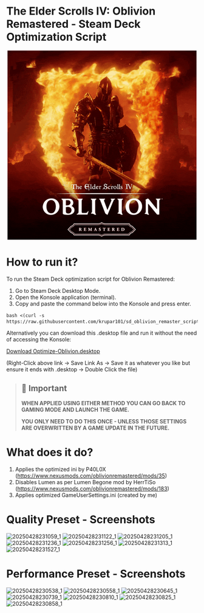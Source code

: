 # The Elder Scrolls IV: Oblivion Remastered - Steam Deck Optimization Script

<p align="center">
  <img src="https://github.com/krupar101/sd_oblivion_remaster_scripts/blob/main/oblivion-remastered.gif" alt="Folondeck" />
</p>

# How to run it?

To run the Steam Deck optimization script for Oblivion Remastered:
1. Go to Steam Deck Desktop Mode.
2. Open the Konsole application (terminal).
3. Copy and paste the command below into the Konsole and press enter.

```
bash <(curl -s https://raw.githubusercontent.com/krupar101/sd_oblivion_remaster_scripts/refs/heads/main/optimize_oblivion_remastered_for_steam_deck.sh)
```

Alternatively you can download this .desktop file and run it without the need of accessing the Konsole: 

[Download Optimize-Oblivion.desktop](https://raw.githubusercontent.com/krupar101/sd_oblivion_remaster_scripts/refs/heads/main/Optimize-Oblivion.desktop)

(Right-Click above link -> Save Link As -> Save it as whatever you like but ensure it ends with .desktop -> Double Click the file) 

> ## 📢 Important
> 
> **WHEN APPLIED USING EITHER METHOD YOU CAN GO BACK TO GAMING MODE AND LAUNCH THE GAME.**
> 
> **YOU ONLY NEED TO DO THIS ONCE - UNLESS THOSE SETTINGS ARE OVERWRITTEN BY A GAME UPDATE IN THE FUTURE.**


# What does it do?

1. Applies the optimized ini by P40L0X (https://www.nexusmods.com/oblivionremastered/mods/35)
2. Disables Lumen as per Lumen Begone mod by HerrTiSo (https://www.nexusmods.com/oblivionremastered/mods/183)
3. Applies optimized GameUserSettings.ini (created by me)

# Quality Preset - Screenshots

![20250428231059_1](https://github.com/user-attachments/assets/82b3cb87-800b-4c9d-beff-1bb77d388fa6)
![20250428231122_1](https://github.com/user-attachments/assets/05957519-a443-4d99-8ccb-7edc27fa5b7a)
![20250428231205_1](https://github.com/user-attachments/assets/c6118f43-b1a6-4f08-9061-44076fdf8f1c)
![20250428231236_1](https://github.com/user-attachments/assets/43a953b3-cabd-4835-83a0-bed26513f06f)
![20250428231256_1](https://github.com/user-attachments/assets/ec1573ab-c7cf-47b0-aeab-086ec8e92179)
![20250428231313_1](https://github.com/user-attachments/assets/cf72b294-0b54-4539-b62e-f76f20fdfade)
![20250428231527_1](https://github.com/user-attachments/assets/9a16d685-f89e-47ef-9ed7-9b5390f35d31)

# Performance Preset - Screenshots

![20250428230538_1](https://github.com/user-attachments/assets/6b38a35c-fa87-4584-acf8-61075a37373e)
![20250428230558_1](https://github.com/user-attachments/assets/1588f2d4-1049-491d-81da-f34e18c70973)
![20250428230645_1](https://github.com/user-attachments/assets/e2804006-3ea4-4aa5-bcdf-8ac10d7d42b0)
![20250428230739_1](https://github.com/user-attachments/assets/c94bec9f-1314-4a1b-936c-dc0bf8186eef)
![20250428230810_1](https://github.com/user-attachments/assets/0c46b778-41d9-4c51-911d-5db47cb0d8c6)
![20250428230825_1](https://github.com/user-attachments/assets/119cf86d-a038-48e6-941f-554187015c83)
![20250428230858_1](https://github.com/user-attachments/assets/dfa204d7-3369-4ca6-93f9-3a187529b2cf)






































